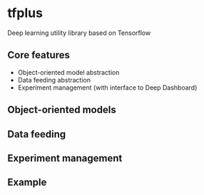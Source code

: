 # tfplus
Deep learning utility library based on Tensorflow

## Core features
* Object-oriented model abstraction
* Data feeding abstraction
* Experiment management (with interface to Deep Dashboard)

## Object-oriented models

## Data feeding

## Experiment management

## Example
